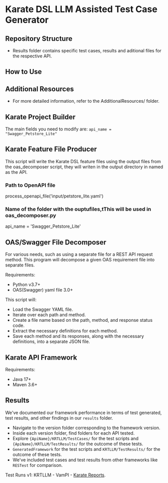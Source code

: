 # Karate DSL LLM Assisted Test Case Generator 


## Repository Structure
- Results folder contains specific test cases, results and aditional files for the respective API. 

## How to Use


## Additional Resources
- For more detailed information, refer to the AdditionalResources/ folder.

## Karate Project Builder
The main fields you need to modify are:
`api_name = "Swagger_Petstore_Lite"` 

## Karate Feature File Producer
This script will write the Karate DSL feature files using the output files from the oas_decomposer script, they will writen in the output directory in named as the API.

### Path to OpenAPI file

process_openapi_file('input/petstore_lite.yaml')

### Name of the folder with the ouptufiles,tThis will be used in oas_decomposer.py
api_name = 'Swagger_Petstore_Lite'  

## OAS/Swagger File Decomposer

For various needs, such as using a separate file for a REST API request method. This program will decompose a given OAS requirement file into separate files.

Requirements:
- Python v3.7+
- OAS(Swagger) yaml file 3.0+ 

This script will:

- Load the Swagger YAML file.
- Iterate over each path and method.
- Create a file name based on the path, method, and response status code.
- Extract the necessary definitions for each method.
- Save each method and its responses, along with the necessary definitions, into a separate JSON file.

## Karate API Framework

Requirements:
- Java 17+
- Maven 3.6+

## Results 
We've documented our framework performance in terms of test generated, test results, and other findings in our `results` folder. 

- Navigate to the version folder corresponding to the framework version.
- Inside each version folder, find folders for each API tested.
- Explore `{ApiName}/KRTLLM/TestCases/` for the test scripts and `{ApiName}/KRTLLM/TestResults/` for the outcome of these tests.
-  `GeneratedFramework` for the test scripts and `KRTLLM/TestResults/` for the outcome of these tests.
- We've included test cases and test results from other frameworks like `RESTest` for comparison.

Test Runs v1:
KRTLLM - VamPI - [Karate Reports](results\v1\VAmPI\KRTLLM).
